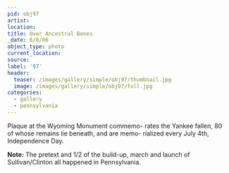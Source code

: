 ```yaml
---
pid: obj97
artist:
location:
title: Over Ancestral Bones
_date: 6/8/06
object_type: photo
current_location:
source:
label: '97'
header:
  teaser: /images/gallery/simple/obj97/thumbnail.jpg
  image: /images/gallery/simple/obj97/full.jpg
categories:
  - gallery
  - pennsylvania
---
```

Plaque at the Wyoming Monument commemo- rates the Yankee fallen, 80 of whose remains lie beneath, and are memo- rialized every July 4th, Independence Day.

**Note:**
The pretext and 1/2 of the build-up, march and launch of Sullivan/Clinton all happened in Pennsylvania.
